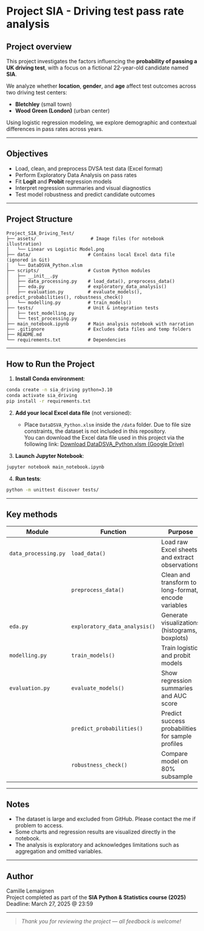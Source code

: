# Project SIA - Driving test pass rate analysis

## Project overview
This project investigates the factors influencing the **probability of passing a UK driving test**, with a focus on a fictional 22-year-old candidate named **SIA**.

We analyze whether **location**, **gender**, and **age** affect test outcomes across two driving test centers:

- **Bletchley** (small town)
- **Wood Green (London)** (urban center)

Using logistic regression modeling, we explore demographic and contextual differences in pass rates across years.

---

## Objectives
- Load, clean, and preprocess DVSA test data (Excel format)
- Perform Exploratory Data Analysis on pass rates
- Fit **Logit** and **Probit** regression models
- Interpret regression summaries and visual diagnostics
- Test model robustness and predict candidate outcomes
---

## Project Structure
```
Project_SIA_Driving_Test/
├── assets/                    # Image files (for notebook illustration)
│   └── Linear vs Logistic Model.png
├── data/                     # Contains local Excel data file (ignored in Git)
│   └── DataDSVA_Python.xlsm
├── scripts/                  # Custom Python modules
│   ├── __init__.py
│   ├── data_processing.py    # load_data(), preprocess_data()
│   ├── eda.py                # exploratory_data_analysis()
│   ├── evaluation.py         # evaluate_models(), predict_probabilities(), robustness_check()
│   └── modelling.py          # train_models()
├── tests/                    # Unit & integration tests
│   ├── test_modelling.py
│   └── test_processing.py
├── main_notebook.ipynb       # Main analysis notebook with narration
├── .gitignore                # Excludes data files and temp folders
├── README.md
└── requirements.txt          # Dependencies
```

---

## How to Run the Project
1. **Install Conda environment**:
```bash
conda create -n sia_driving python=3.10
conda activate sia_driving
pip install -r requirements.txt
```

2. **Add your local Excel data file** (not versioned):
   - Place `DataDSVA_Python.xlsm` inside the `/data` folder.
    Due to file size constraints, the dataset is not included in this repository.  
    You can download the Excel data file used in this project via the following link:
    [Download DataDSVA_Python.xlsm (Google Drive)](https://docs.google.com/spreadsheets/d/1LycoJ3fs-bwtbzsg7o24ldbylAO7rz9l/edit?usp=sharing&ouid=116476783250006256868&rtpof=true&sd=true)

3. **Launch Jupyter Notebook**:
```bash
jupyter notebook main_notebook.ipynb
```

4. **Run tests**:
```bash
python -m unittest discover tests/
```

---

## Key methods
| Module | Function | Purpose |
|--------|----------|---------|
| `data_processing.py` | `load_data()` | Load raw Excel sheets and extract observations |
| | `preprocess_data()` | Clean and transform to long-format, encode variables |
| `eda.py` | `exploratory_data_analysis()` | Generate visualizations (histograms, boxplots) |
| `modelling.py` | `train_models()` | Train logistic and probit models |
| `evaluation.py` | `evaluate_models()` | Show regression summaries and AUC score |
| | `predict_probabilities()` | Predict success probabilities for sample profiles |
| | `robustness_check()` | Compare model on 80% subsample |

---

## Notes
- The dataset is large and excluded from GitHub. Please contact the me if problem to access.
- Some charts and regression results are visualized directly in the notebook.
- The analysis is exploratory and acknowledges limitations such as aggregation and omitted variables.

---

## Author
Camille Lemaignen  
Project completed as part of the **SIA Python & Statistics course (2025)**  
Deadline: March 27, 2025 @ 23:59

---
> *Thank you for reviewing the project — all feedback is welcome!*